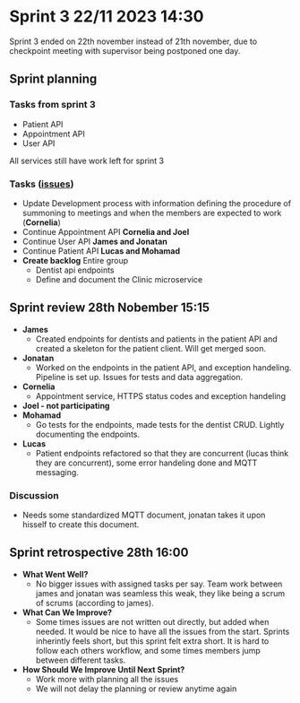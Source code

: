 # Sprint 3 22/11 2023 14:30

Sprint 3 ended on 22th november instead of 21th november, due to checkpoint meeting with supervisor being postponed one day.

## Sprint planning

### Tasks from sprint 3

* Patient API
* Appointment API
* User API

All services still have work left for sprint 3

### Tasks ([issues](https://git.chalmers.se/groups/courses/dit355/2023/student-teams/dit356-2023-20/-/issues/?sort=created_date&state=opened&label_name%5B%5D=Sprint%203&first_page_size=20))

* Update Development process with information defining the procedure of summoning to meetings and when the members are expected to work (**Cornelia**)
* Continue Appointment API **Cornelia and Joel**
* Continue User API **James and Jonatan**
* Continue Patient API **Lucas and Mohamad**
* **Create backlog** Entire group
  * Dentist api endpoints
  * Define and document the Clinic microservice

## Sprint review 28th Nobember 15:15

- **James**
  * Created endpoints for dentists and patients in the patient API and created a skeleton for the patient client. Will get merged soon.
- **Jonatan**
  * Worked on the endpoints in the patient API, and exception handeling. Pipeline is set up. Issues for tests and data aggregation. 
- **Cornelia**
  * Appointment service, HTTPS status codes and exception handeling
- **Joel - not participating** 
- **Mohamad**
  * Go tests for the endpoints, made tests for the dentist CRUD. Lightly documenting the endpoints. 
- **Lucas**
  * Patient endpoints refactored so that they are concurrent (lucas think they are concurrent), some error handeling done and MQTT messaging. 

### Discussion

* Needs some standardized MQTT document, jonatan takes it upon hisself to create this document.

## Sprint retrospective 28th 16:00

- **What Went Well?** 
  * No bigger issues with assigned tasks per say. Team work between james and jonatan was seamless this weak, they like being a scrum of scrums (according to james). 
- **What Can We Improve?** 
  * Some times issues are not written out directly, but added when needed. It would be nice to have all the issues from the start. Sprints inherintly feels short, but this sprint felt extra short. It is hard to follow each others workflow, and some times members jump between different tasks.
- **How Should We Improve Until Next Sprint?** 
  * Work more with planning all the issues 
  * We will not delay the planning or review anytime again